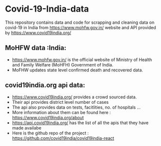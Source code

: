 # Covid-19-India-data
This repository contains data and code for scrapping and cleaning data on covid-19 in India from https://www.mohfw.gov.in/ website and API provided by https://www.covid19india.org/

## MoHFW data :India:
* https://www.mohfw.gov.in/ is the official website of Ministry of Health and Family Welfare (MoHFH) Government of India. 
* MoFHW updates state level confirmed death and recovered data.

## covid19india.org api data:
* https://www.covid19india.org/ provides a crowd sourced data. 
* Their api provides district level number of cases
* The api also provides data on tests, facitlities, no. of hospitals ...
* More information about them can be found here : https://www.covid19india.org/about
* https://api.covid19india.org/ has the list of all the apis that they have made availabe
* Here is the github repo of the project : https://github.com/covid19india/covid19india-react

